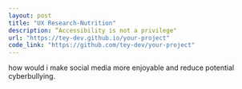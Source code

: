 ```yaml
---
layout: post
title: "UX Research-Nutrition"
description: “Accessibility is not a privilege"
url: "https://tey-dev.github.io/your-project"
code_link: "https://github.com/tey-dev/your-project"
---
```


how would i make social media more enjoyable and reduce potential cyberbullying.
